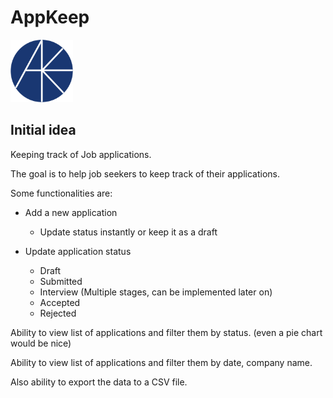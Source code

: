 # AppKeep
<img src="./logo_trans.png"  width="100" height="100">

## **Initial idea**

Keeping track of Job applications.

The goal is to help job seekers to keep track of their applications.

Some functionalities are:
- Add a new application
  - Update status instantly or keep it as a draft
  
- Update application status
  - Draft
  - Submitted 
  - Interview (Multiple stages, can be implemented later on)
  - Accepted
  - Rejected 

Ability to view list of applications and filter them by status. (even a pie chart would be nice)

  
Ability to view list of applications and filter them by date, company name.

Also ability to export the data to a CSV file.







